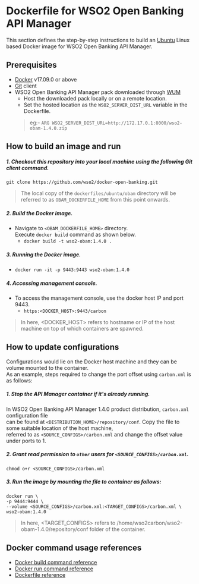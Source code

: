 # Dockerfile for WSO2 Open Banking API Manager #
This section defines the step-by-step instructions to build an [Ubuntu](https://hub.docker.com/_/ubuntu/) Linux based Docker image for WSO2 Open Banking API Manager.

## Prerequisites

* [Docker](https://www.docker.com/get-docker) v17.09.0 or above
* [Git](https://git-scm.com/book/en/v2/Getting-Started-Installing-Git) client
* WSO2 Open Banking API Manager pack downloaded through [WUM](https://docs.wso2.com/display/OB140/Setting+Up+Servers)
    + Host the downloaded pack locally or on a remote location.
    + Set the hosted location as the `WSO2_SERVER_DIST_URL` variable in the Dockerfile.
    > eg:- `ARG WSO2_SERVER_DIST_URL=http://172.17.0.1:8000/wso2-obam-1.4.0.zip` 

## How to build an image and run

##### 1. Checkout this repository into your local machine using the following Git client command.

```
git clone https://github.com/wso2/docker-open-banking.git
```

> The local copy of the `dockerfiles/ubuntu/obam` directory will be referred to as `OBAM_DOCKERFILE_HOME` from this point onwards.

##### 2. Build the Docker image.

- Navigate to `<OBAM_DOCKERFILE_HOME>` directory. <br>
  Execute `docker build` command as shown below.
    + `docker build -t wso2-obam:1.4.0 .`
    
##### 3. Running the Docker image.

- `docker run -it -p 9443:9443 wso2-obam:1.4.0`

##### 4. Accessing management console.

- To access the management console, use the docker host IP and port 9443.
    + `https:<DOCKER_HOST>:9443/carbon`
    
> In here, <DOCKER_HOST> refers to hostname or IP of the host machine on top of which containers are spawned.

## How to update configurations

Configurations would lie on the Docker host machine and they can be volume mounted to the container. <br>
As an example, steps required to change the port offset using `carbon.xml` is as follows:

##### 1. Stop the API Manager container if it's already running.

In WSO2 Open Banking API Manager 1.4.0 product distribution, `carbon.xml` configuration file <br>
can be found at `<DISTRIBUTION_HOME>/repository/conf`. Copy the file to some suitable location of the host machine, <br>
referred to as `<SOURCE_CONFIGS>/carbon.xml` and change the offset value under ports to 1.

##### 2. Grant read permission to `other` users for `<SOURCE_CONFIGS>/carbon.xml`.

```
chmod o+r <SOURCE_CONFIGS>/carbon.xml
```

##### 3. Run the image by mounting the file to container as follows:

```
docker run \
-p 9444:9444 \
--volume <SOURCE_CONFIGS>/carbon.xml:<TARGET_CONFIGS>/carbon.xml \
wso2-obam:1.4.0
```

> In here, <TARGET_CONFIGS> refers to /home/wso2carbon/wso2-obam-1.4.0/repository/conf folder of the container.

## Docker command usage references

* [Docker build command reference](https://docs.docker.com/engine/reference/commandline/build/)
* [Docker run command reference](https://docs.docker.com/engine/reference/run/)
* [Dockerfile reference](https://docs.docker.com/engine/reference/builder/)
